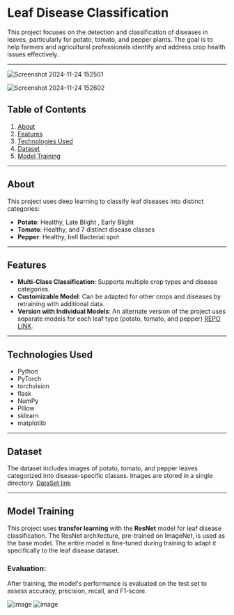# Leaf Disease Classification  

This project focuses on the detection and classification of diseases in leaves, particularly for potato, tomato, and pepper plants. The goal is to help farmers and agricultural professionals identify and address crop health issues effectively.

---
![Screenshot 2024-11-24 152501](https://github.com/user-attachments/assets/eeea3bad-725d-48b5-beee-3b1cbd6b5ce2)

![Screenshot 2024-11-24 152602](https://github.com/user-attachments/assets/bbcac718-9758-4594-82a0-88588bfb32f8)

## Table of Contents  

1. [About](#about)  
2. [Features](#features)  
3. [Technologies Used](#technologies-used)  
4. [Dataset](#dataset)  
5. [Model Training](#model-training)

---

## About  

This project uses deep learning to classify leaf diseases into distinct categories:  
- **Potato**: Healthy, Late Blight , Early Blight
- **Tomato**: Healthy, and 7 distinct disease classes    
- **Pepper**: Healthy, bell Bacterial spot


---

## Features  

- **Multi-Class Classification**: Supports multiple crop types and disease categories.   
- **Customizable Model**: Can be adapted for other crops and diseases by retraining with additional data.
- **Version with Individual Models**: An alternate version of the project uses separate models for each leaf type (potato, tomato, and pepper) [REPO LINK](https://github.com/zakroum-hicham/leaf-disease-classification).


---

## Technologies Used  

- Python  
- PyTorch
- torchvision
- flask
- NumPy
- Pillow
- sklearn
- matplotlib

---

## Dataset  

The dataset includes images of potato, tomato, and pepper leaves categorized into disease-specific classes. Images are stored in a single directory.
[DataSet link](https://www.kaggle.com/datasets/arjuntejaswi/plant-village)

---

## Model Training
This project uses **transfer learning** with the **ResNet** model for leaf disease classification. The ResNet architecture, pre-trained on ImageNet, is used as the base model. The entire model is fine-tuned during training to adapt it specifically to the leaf disease dataset.

### Evaluation:
After training, the model's performance is evaluated on the test set to assess accuracy, precision, recall, and F1-score.

![image](https://github.com/user-attachments/assets/ea207328-001f-490c-963a-65dc41e03d44)
![image](https://github.com/user-attachments/assets/70d6ebb1-6c74-44fc-ab9b-6650aa8730e8)

